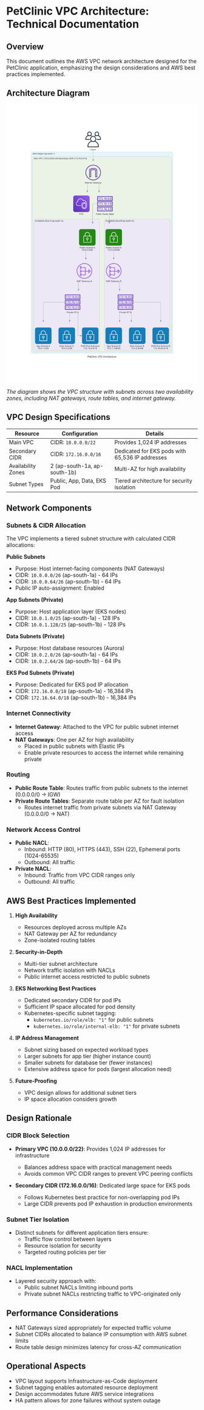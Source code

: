 # PetClinic VPC Architecture: Technical Documentation

## Overview

This document outlines the AWS VPC network architecture designed for the PetClinic application, emphasizing the design considerations and AWS best practices implemented.

## Architecture Diagram

![VPC Architecture](./images/vpc_architecture.png)

*The diagram shows the VPC structure with subnets across two availability zones, including NAT gateways, route tables, and internet gateway.*

## VPC Design Specifications

| Resource | Configuration | Details |
|----------|--------------|---------|
| Main VPC | CIDR: `10.0.0.0/22` | Provides 1,024 IP addresses |
| Secondary CIDR | CIDR: `172.16.0.0/16` | Dedicated for EKS pods with 65,536 IP addresses |
| Availability Zones | 2 (ap-south-1a, ap-south-1b) | Multi-AZ for high availability |
| Subnet Types | Public, App, Data, EKS Pod | Tiered architecture for security isolation |

## Network Components

### Subnets & CIDR Allocation

The VPC implements a tiered subnet structure with calculated CIDR allocations:

**Public Subnets**
- Purpose: Host internet-facing components (NAT Gateways)
- CIDR: `10.0.0.0/26` (ap-south-1a) - 64 IPs
- CIDR: `10.0.0.64/26` (ap-south-1b) - 64 IPs
- Public IP auto-assignment: Enabled

**App Subnets (Private)**
- Purpose: Host application layer (EKS nodes)
- CIDR: `10.0.1.0/25` (ap-south-1a) - 128 IPs
- CIDR: `10.0.1.128/25` (ap-south-1b) - 128 IPs

**Data Subnets (Private)**
- Purpose: Host database resources (Aurora)
- CIDR: `10.0.2.0/26` (ap-south-1a) - 64 IPs
- CIDR: `10.0.2.64/26` (ap-south-1b) - 64 IPs

**EKS Pod Subnets (Private)**
- Purpose: Dedicated for EKS pod IP allocation
- CIDR: `172.16.0.0/18` (ap-south-1a) - 16,384 IPs
- CIDR: `172.16.64.0/18` (ap-south-1b) - 16,384 IPs

### Internet Connectivity

- **Internet Gateway**: Attached to the VPC for public subnet internet access
- **NAT Gateways**: One per AZ for high availability
  - Placed in public subnets with Elastic IPs
  - Enable private resources to access the internet while remaining private

### Routing

- **Public Route Table**: Routes traffic from public subnets to the internet (0.0.0.0/0 → IGW)
- **Private Route Tables**: Separate route table per AZ for fault isolation
  - Routes internet traffic from private subnets via NAT Gateway (0.0.0.0/0 → NAT)

### Network Access Control

- **Public NACL**:
  - Inbound: HTTP (80), HTTPS (443), SSH (22), Ephemeral ports (1024-65535)
  - Outbound: All traffic
- **Private NACL**:
  - Inbound: Traffic from VPC CIDR ranges only
  - Outbound: All traffic

## AWS Best Practices Implemented

1. **High Availability**
   - Resources deployed across multiple AZs
   - NAT Gateway per AZ for redundancy
   - Zone-isolated routing tables

2. **Security-in-Depth**
   - Multi-tier subnet architecture
   - Network traffic isolation with NACLs
   - Public internet access restricted to public subnets

3. **EKS Networking Best Practices**
   - Dedicated secondary CIDR for pod IPs
   - Sufficient IP space allocated for pod density
   - Kubernetes-specific subnet tagging:
     - `kubernetes.io/role/elb: "1"` for public subnets
     - `kubernetes.io/role/internal-elb: "1"` for private subnets

4. **IP Address Management**
   - Subnet sizing based on expected workload types
   - Larger subnets for app tier (higher instance count)
   - Smaller subnets for database tier (fewer instances)
   - Extensive address space for pods (largest allocation need)

5. **Future-Proofing**
   - VPC design allows for additional subnet tiers
   - IP space allocation considers growth

## Design Rationale

### CIDR Block Selection
- **Primary VPC (10.0.0.0/22)**: Provides 1,024 IP addresses for infrastructure
  - Balances address space with practical management needs
  - Avoids common VPC CIDR ranges to prevent VPC peering conflicts

- **Secondary CIDR (172.16.0.0/16)**: Dedicated large space for EKS pods
  - Follows Kubernetes best practice for non-overlapping pod IPs
  - Large CIDR prevents pod IP exhaustion in production environments

### Subnet Tier Isolation
- Distinct subnets for different application tiers ensure:
  - Traffic flow control between layers
  - Resource isolation for security
  - Targeted routing policies per tier

### NACL Implementation
- Layered security approach with:
  - Public subnet NACLs limiting inbound ports
  - Private subnet NACLs restricting traffic to VPC-originated only

## Performance Considerations

- NAT Gateways sized appropriately for expected traffic volume
- Subnet CIDRs allocated to balance IP consumption with AWS subnet limits
- Route table design minimizes latency for cross-AZ communication

## Operational Aspects

- VPC layout supports Infrastructure-as-Code deployment
- Subnet tagging enables automated resource deployment
- Design accommodates future AWS service integrations
- HA pattern allows for zone failures without system outage
